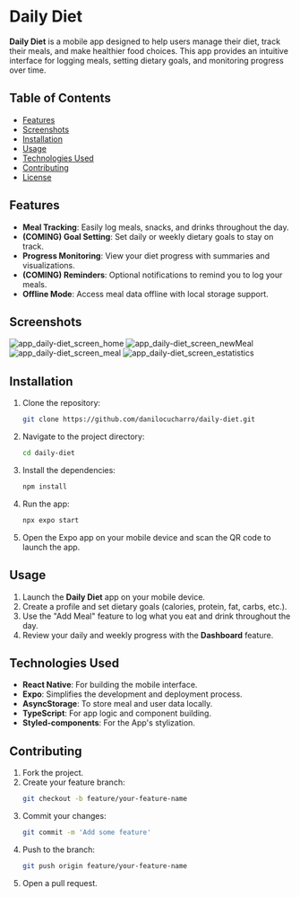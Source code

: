 # Daily Diet

**Daily Diet** is a mobile app designed to help users manage their diet, track their meals, and make healthier food choices. This app provides an intuitive interface for logging meals, setting dietary goals, and monitoring progress over time.

## Table of Contents

- [Features](#features)
- [Screenshots](#screenshots)
- [Installation](#installation)
- [Usage](#usage)
- [Technologies Used](#technologies-used)
- [Contributing](#contributing)
- [License](#license)

## Features

- **Meal Tracking**: Easily log meals, snacks, and drinks throughout the day.
- **(COMING) Goal Setting**: Set daily or weekly dietary goals to stay on track.
- **Progress Monitoring**: View your diet progress with summaries and visualizations.
- **(COMING) Reminders**: Optional notifications to remind you to log your meals.
- **Offline Mode**: Access meal data offline with local storage support.
  
## Screenshots
![app_daily-diet_screen_home](https://github.com/user-attachments/assets/04294823-1564-4ffa-9dc3-10abc85e73b6)
![app_daily-diet_screen_newMeal](https://github.com/user-attachments/assets/7231e8aa-6d78-4841-8e21-46cb38322914)
![app_daily-diet_screen_meal](https://github.com/user-attachments/assets/65f54fc2-816b-4300-a0a8-e54992d3a198)
![app_daily-diet_screen_estatistics](https://github.com/user-attachments/assets/cf338aeb-83a1-4991-bda8-4e2d381e043d)



## Installation

1. Clone the repository:
    ```bash
    git clone https://github.com/danilocucharro/daily-diet.git
    ```
   
2. Navigate to the project directory:
    ```bash
    cd daily-diet
    ```

3. Install the dependencies:
    ```bash
    npm install
    ```
   
4. Run the app:
    ```bash
    npx expo start
    ```
   
5. Open the Expo app on your mobile device and scan the QR code to launch the app.

## Usage

1. Launch the **Daily Diet** app on your mobile device.
2. Create a profile and set dietary goals (calories, protein, fat, carbs, etc.).
3. Use the "Add Meal" feature to log what you eat and drink throughout the day.
4. Review your daily and weekly progress with the **Dashboard** feature.

## Technologies Used

- **React Native**: For building the mobile interface.
- **Expo**: Simplifies the development and deployment process.
- **AsyncStorage**: To store meal and user data locally.
- **TypeScript**: For app logic and component building.
- **Styled-components**: For the App's stylization.

## Contributing

1. Fork the project.
2. Create your feature branch:
    ```bash
    git checkout -b feature/your-feature-name
    ```
3. Commit your changes:
    ```bash
    git commit -m 'Add some feature'
    ```
4. Push to the branch:
    ```bash
    git push origin feature/your-feature-name
    ```
5. Open a pull request.
